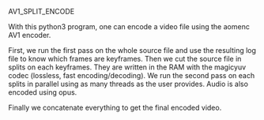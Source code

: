 AV1\_SPLIT\_ENCODE

With this python3 program, one can encode a video file using the aomenc AV1 encoder.

First, we run the first pass on the whole source file and use the resulting log file to know which frames are keyframes.
Then we cut the source file in splits on each keyframes. They are written in the RAM with the magicyuv codec (lossless, fast encoding/decoding).
We run the second pass on each splits in parallel using as many threads as the user provides. Audio is also encoded using opus.

Finally we concatenate everything to get the final encoded video.
